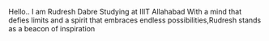 Hello..
I am Rudresh Dabre Studying at IIIT Allahabad
With a mind that defies limits and a spirit that embraces endless possibilities,Rudresh stands as a beacon of inspiration